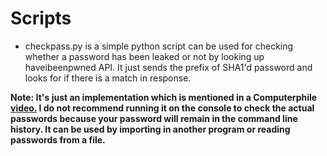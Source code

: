 # Scripts

- checkpass.py is a simple python script can be used for checking whether a password has been leaked or not by looking up haveibeenpwned API. It just sends the prefix of SHA1'd password and looks for if there is a match in response. 

**Note: It's just an implementation which is mentioned in a Computerphile [video.](https://www.youtube.com/watch?v=hhUb5iknVJs) I do not recommend running it on the console to check the actual passwords because your password will remain in the command line history. It can be used by importing in another program or reading passwords from a file.**
